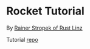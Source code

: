 # Rocket Tutorial
By [Rainer Stropek of Rust Linz](https://youtu.be/2RWXeosWhAQ)

Tutorial [repo](https://github.com/rstropek/RustyRockets)